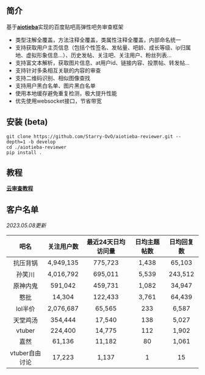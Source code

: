 ## 简介

基于[**aiotieba**](https://github.com/Starry-OvO/aiotieba)实现的百度贴吧高弹性吧务审查框架

+ 类型注解全覆盖，方法注释全覆盖，类属性注释全覆盖，内部命名统一
+ 支持获取用户主页信息（包括个性签名、发帖量、吧龄、成长等级、ip归属地、虚拟形象信息...）、历史发帖、关注吧、关注用户、粉丝列表...
+ 支持富文本解析，获取图片信息、at用户id、链接内容、投票帖、转发帖...
+ 支持针对多条相互关联的内容的审查
+ 支持二维码识别、相似图像查找
+ 支持用户黑白名单、图片黑白名单
+ 使用本地缓存避免重复检测，极大提升性能
+ 优先使用websocket接口，节省带宽

## 安装 (beta)

```shell
git clone https://github.com/Starry-OvO/aiotieba-reviewer.git --depth=1 -b develop
cd ./aiotieba-reviewer
pip install .
```

## 教程

[**云审查教程**](tutorial/reviewer.md)

## 客户名单

*2023.05.08更新*

|      吧名      | 关注用户数 | 最近24天日均访问量 | 日均主题帖数 | 日均回复数 |
| :------------: | :--------: | :----------------: | :----------: | :--------: |
|    抗压背锅    | 4,949,135  |      775,723       |    1,438     |   65,103   |
|     孙笑川     | 4,016,792  |      695,011       |    5,539     |  243,512   |
|    原神内鬼    |  591,042   |      459,731       |    1,082     |   34,947   |
|      憨批      |   14,304   |      122,433       |    3,761     |   64,439   |
|    lol半价     | 2,076,687  |       65,565       |     233      |   6,587    |
|    天堂鸡汤    |  354,444   |       17,540       |     138      |   5,027    |
|     vtuber     |  224,400   |       14,775       |     112      |   1,902    |
|      嘉然      |   61,136   |       11,182       |      80      |   1,061    |
| vtuber自由讨论 |   17,223   |       1,137        |      1       |     15     |

